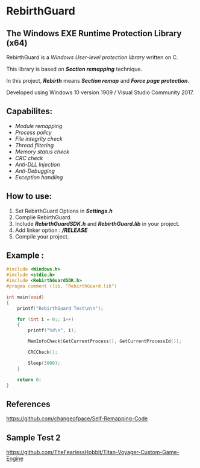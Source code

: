 # RebirthGuard

## The Windows EXE Runtime Protection Library (x64)


RebirthGuard is a *Windows User-level protection library* written on C.

This library is based on *__Section remapping__* technique.

In this project, *__Rebirth__* means *__Section remap__* and *__Force page protection__*.

Developed using Windows 10 version 1909 / Visual Studio Community 2017.


## Capabilites:
* *Module remapping*
* *Process policy*
* *File integrity check*
* *Thread filtering*
* *Memory status check*
* *CRC check*
* *Anti-DLL Injection*
* *Anti-Debugging*
* *Exception handling*


## How to use:
1. Set RebirthGuard Options in *__Settings.h__*
2. Complie RebirthGuard.
3. Include *__RebirthGuardSDK.h__* and *__RebirthGuard.lib__* in your project.
4. Add linker option : *__/RELEASE__*
5. Compile your project.

## Example :
```C
#include <Windows.h>
#include <stdio.h>
#include <RebirthGuardSDK.h>
#pragma comment (lib, "RebirthGuard.lib")

int main(void)
{
	printf("RebirthGuard Test\n\n");

	for (int i = 0;; i++)
	{
		printf("%d\n", i);

		MemInfoCheck(GetCurrentProcess(), GetCurrentProcessId());

		CRCCheck();

		Sleep(3000);
	}

	return 0;
}
```


## References
https://github.com/changeofpace/Self-Remapping-Code

## Sample Test 2
https://github.com/TheFearlessHobbit/Titan-Voyager-Custom-Game-Engine
